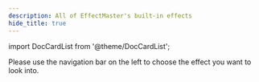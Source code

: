 ```yaml
---
description: All of EffectMaster's built-in effects
hide_title: true
---
```


import DocCardList from '@theme/DocCardList';

<DocHeading 
    icon="fluent:sparkle-16-regular" 
    title="Effects" 
    description="All the information you can find about each single effect.">
</DocHeading>

Please use the navigation bar on the left to choose the effect you want to look into.

<DocCardList />
